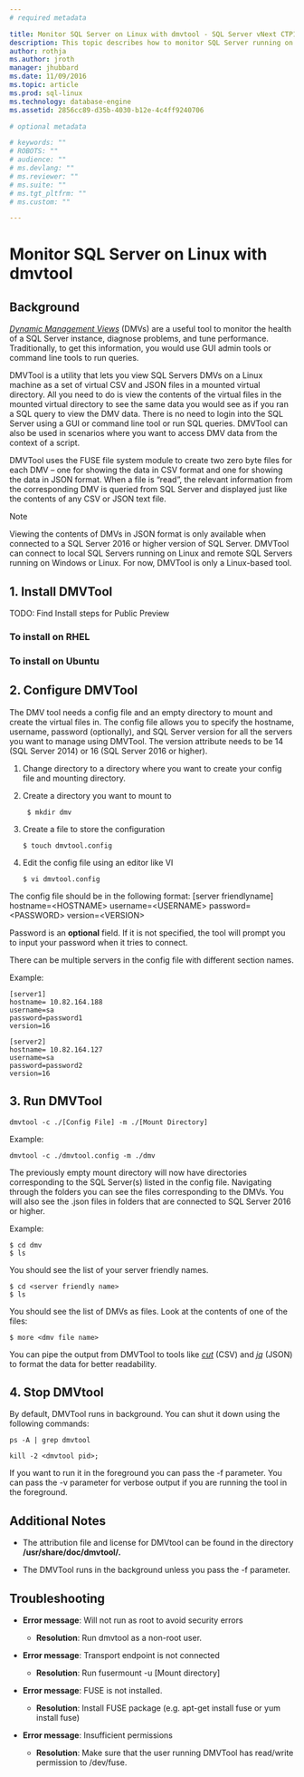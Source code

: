 ```yaml
---
# required metadata

title: Monitor SQL Server on Linux with dmvtool - SQL Server vNext CTP1 | Microsoft Docs
description: This topic describes how to monitor SQL Server running on Linux with the dmvtool.
author: rothja 
ms.author: jroth 
manager: jhubbard
ms.date: 11/09/2016
ms.topic: article
ms.prod: sql-linux
ms.technology: database-engine
ms.assetid: 2856cc89-d35b-4030-b12e-4c4ff9240706

# optional metadata

# keywords: ""
# ROBOTS: ""
# audience: ""
# ms.devlang: ""
# ms.reviewer: ""
# ms.suite: ""
# ms.tgt_pltfrm: ""
# ms.custom: ""

---
```

# Monitor SQL Server on Linux with dmvtool

## Background

[*Dynamic Management Views*](https://msdn.microsoft.com/en-us/library/ms188754.aspx) (DMVs) are a useful tool to monitor the health of a SQL Server instance, diagnose problems, and tune performance. Traditionally, to get this information, you would use GUI admin tools or command line tools to run queries.

DMVTool is a utility that lets you view SQL Servers DMVs on a Linux machine as a set of virtual CSV and JSON files in a mounted virtual directory. All you need to do is view the contents of the virtual files in the mounted virtual directory to see the same data you would see as if you ran a SQL query to view the DMV data. There is no need to login into the SQL Server using a GUI or command line tool or run SQL queries. DMVTool can also be used in scenarios where you want to access DMV data from the context of a script.

DMVTool uses the FUSE file system module to create two zero byte files for each DMV – one for showing the data in CSV format and one for showing the data in JSON format. When a file is “read”, the relevant information from the corresponding DMV is queried from SQL Server and displayed just like the contents of any CSV or JSON text file. 
 
> [!NOTE]
> Viewing the contents of DMVs in JSON format is only available when connected to a SQL Server 2016 or higher version of SQL Server. DMVTool can connect to local SQL Servers running on Linux and remote SQL Servers running on Windows or Linux. For now, DMVTool is only a Linux-based tool.

## 1. Install DMVTool


TODO: Find Install steps for Public Preview 
### To install on RHEL
### To install on Ubuntu

## 2. Configure DMVTool

The DMV tool needs a config file and an empty directory to mount and create the virtual files in. The config file allows you to specify the hostname, username, password (optionally), and SQL Server version for all the servers you want to manage using DMVTool. The version attribute needs to be 14 (SQL Server 2014) or 16 (SQL Server 2016 or higher).

1. Change directory to a directory where you want to create your config file and mounting directory.

2. Create a directory you want to mount to

        $ mkdir dmv

3.  Create a file to store the configuration

        $ touch dmvtool.config

4.  Edit the config file using an editor like VI

        $ vi dmvtool.config

The config file should be in the following format: 
    [server friendlyname] 
    hostname=&lt;HOSTNAME&gt; 
    username=&lt;USERNAME&gt;
    password=&lt;PASSWORD&gt; 
    version=&lt;VERSION&gt;

Password is an **optional** field. If it is not specified, the tool will
prompt you to input your password when it tries to connect.

There can be multiple servers in the config file with different section
names. 

Example:

    [server1]
    hostname= 10.82.164.188 
    username=sa 
    password=password1 
    version=16

    [server2]
    hostname= 10.82.164.127 
    username=sa 
    password=password2 
    version=16

## 3. Run DMVTool

    dmvtool -c ./[Config File] -m ./[Mount Directory]

Example:

    dmvtool -c ./dmvtool.config -m ./dmv

The previously empty mount directory will now have directories corresponding to the SQL Server(s) listed in the config file. Navigating through the folders you can see the files corresponding to the DMVs. You will also see the .json files in folders that are connected to SQL Server 2016 or higher.

Example:

    $ cd dmv
    $ ls

 You should see the list of your server friendly names.

    $ cd <server friendly name>
    $ ls

You should see the list of DMVs as files. Look at the contents of one of the files:

    $ more <dmv file name>

You can pipe the output from DMVTool to tools like [*cut*](https://en.wikipedia.org/wiki/Cut_(Unix)) (CSV) and [*jq*](https://stedolan.github.io/jq/) (JSON) to format the data for better readability.

## 4. Stop DMVtool 

By default, DMVTool runs in background. You can shut it down using the following commands: 

    ps -A | grep dmvtool

    kill -2 <dmvtool pid>;

If you want to run it in the foreground you can pass the -f parameter. You can pass the -v parameter for verbose output if you are running the tool in the foreground.

## Additional Notes

- The attribution file and license for DMVtool can be found in the directory **/usr/share/doc/dmvtool/.**

- The DMVTool runs in the background unless you pass the -f parameter.

## Troubleshooting

- **Error message**: Will not run as root to avoid security errors
    - **Resolution**: Run dmvtool as a non-root user.

- **Error message**: Transport endpoint is not connected 
    - **Resolution**: Run fusermount -u \[Mount directory\]

- **Error message**: FUSE is not installed.
    - **Resolution**: Install FUSE package (e.g. apt-get install fuse or yum install fuse)

- **Error message**: Insufficient permissions
    - **Resolution**: Make sure that the user running DMVTool has read/write permission to /dev/fuse.

